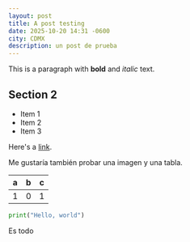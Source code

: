 ```yaml
---
layout: post
title: A post testing
date: 2025-10-20 14:31 -0600
city: CDMX
description: un post de prueba
---
```


This is a paragraph with **bold** and *italic* text.

## Section 2

- Item 1
- Item 2
- Item 3

Here's a [link](https://example.com).

Me gustaría también probar una imagen y una tabla.

| a | b | c |
|---|---|---|
| 1 | 0 | 1 |

```python
print("Hello, world")
```

Es todo